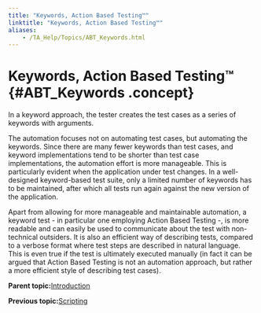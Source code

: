 ```yaml
--- 
title: "Keywords, Action Based Testing™"
linktitle: "Keywords, Action Based Testing™"
aliases: 
    - /TA_Help/Topics/ABT_Keywords.html
---
```

# Keywords, Action Based Testing™ {#ABT_Keywords .concept}

In a keyword approach, the tester creates the test cases as a series of keywords with arguments.

The automation focuses not on automating test cases, but automating the keywords. Since there are many fewer keywords than test cases, and keyword implementations tend to be shorter than test case implementations, the automation effort is more manageable. This is particularly evident when the application under test changes. In a well-designed keyword-based test suite, only a limited number of keywords has to be maintained, after which all tests run again against the new version of the application.

Apart from allowing for more manageable and maintainable automation, a keyword test - in particular one employing Action Based Testing -, is more readable and can easily be used to communicate about the test with non-technical outsiders. It is also an efficient way of describing tests, compared to a verbose format where test steps are described in natural language. This is even true if the test is ultimately executed manually \(in fact it can be argued that Action Based Testing is not an automation approach, but rather a more efficient style of describing test cases\).

**Parent topic:**[Introduction](../../TA_Help/Topics/ABT_Intro.html)

**Previous topic:**[Scripting](../../TA_Help/Topics/ABT_Scripting.html)

